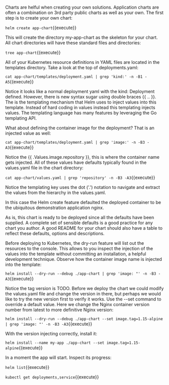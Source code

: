 Charts are helful when creating your own solutions. Application charts are often a combination on 3rd party public charts as well as your own. The first step is to create your own chart:

``helm create app-chart``{{execute}}

This will create the directory my-app-chart as the skeleton for your chart. All chart directories will have these standard files and directories:

``tree app-chart``{{execute}}

All of your Kubernetes resource definitions in YAML files are located in the templates directory. Take a look at the top of deployments.yaml:

``cat app-chart/templates/deployment.yaml | grep 'kind:' -n -B1 -A5``{{execute}}

Notice it looks like a normal deployment yaml with the kind: Deployment defined. However, there is new syntax sugar using double braces {{ .. }}. The is the templating mechanism that Helm uses to inject values into this template. Instead of hard coding in values instead this templating injects values. The templating language has many features by leveraging the Go templating API.

What about defining the container image for the deployment? That is an injected value as well:

``cat app-chart/templates/deployment.yaml | grep 'image:' -n -B3 -A3``{{execute}}

Notice the {{ .Values.image.repository }}, this is where the container name gets injected. All of these values have defaults typically found in the values.yaml file in the chart directory:

``cat app-chart/values.yaml | grep 'repository' -n -B3 -A3``{{execute}}

Notice the templating key uses the dot ('.') notation to navigate and extract the values from the hierarchy in the values.yaml.

In this case the Helm create feature defaulted the deployed container to be the ubiquitous demonstration application nginx.

As is, this chart is ready to be deployed since all the defaults have been supplied. A complete set of sensible defaults is a good practice for any chart you author. A good README for your chart should also have a table to reflect these defaults, options and descriptions.

Before deploying to Kubernetes, the dry-run feature will list out the resources to the console. This allows to you inspect the injection of the values into the template without committing an installation, a helpful development technique. Observe how the container image name is injected into the template:

``helm install --dry-run --debug ./app-chart | grep 'image: "' -n -B3 -A3``{{execute}}

Notice the tag version is TODO. Before we deploy the chart we could modify the values.yaml file and change the version in there, but perhaps we would like to try the new version first to verify it works. Use the --set command to override a default value. Here we change the Nginx container version number from latest to more definitive Nginx version:

``helm install --dry-run --debug ./app-chart --set image.tag=1.15-alpine | grep 'image: "' -n -B3 -A3``{{execute}}

With the version injecting correctly, install it:

``helm install --name my-app ./app-chart --set image.tag=1.15-alpine``{{execute}}

In a moment the app will start. Inspect its progress:

``helm list``{{execute}}

``kubectl get deployments,service``{{execute}}


